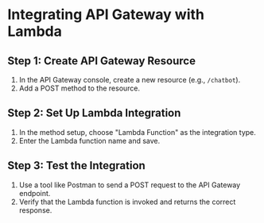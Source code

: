 # Integrating API Gateway with Lambda

## Step 1: Create API Gateway Resource
1. In the API Gateway console, create a new resource (e.g., `/chatbot`).
2. Add a POST method to the resource.

## Step 2: Set Up Lambda Integration
1. In the method setup, choose "Lambda Function" as the integration type.
2. Enter the Lambda function name and save.

## Step 3: Test the Integration
1. Use a tool like Postman to send a POST request to the API Gateway endpoint.
2. Verify that the Lambda function is invoked and returns the correct response.
